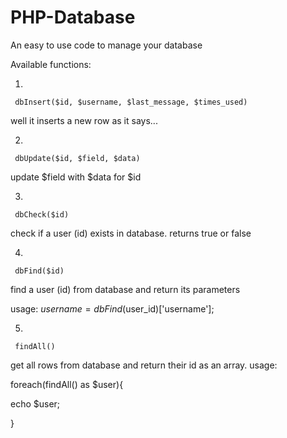 # PHP-Database
An easy to use code to manage your database

Available functions:

1.

     dbInsert($id, $username, $last_message, $times_used)
well it inserts a new row as it says...

2.

     dbUpdate($id, $field, $data)
update $field with $data for $id

3.

     dbCheck($id)
check if a user (id) exists in database. 
returns true or false

4.

     dbFind($id)
find a user (id) from database and return its parameters

usage:  $username = dbFind($user_id)['username'];
     
     
5.

     findAll()
get all rows from database and return their id as an array. 
usage: 

foreach(findAll() as $user){

  echo $user;
  
}
